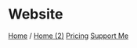 # Website

[Home](https://tonie06.github.io/) / [Home (2)](https://tonie06.github.io/home)
[Pricing](https://tonie06.github.io/pricing)
[Support Me](https://ko-fi.com/tonie)
